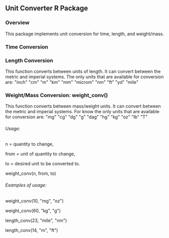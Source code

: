 
## Unit Converter R Package

<h3> Overview </h3>

This package implements unit conversion for time, length, and weight/mass.

<h3> Time Conversion </h3>

<h3> Length Conversion </h3>

This function converts between units of length. It can convert between the metric and imperial systems.  The only units that are available for conversion are: "inch" "cm" "m" "km" "mm" "microm" "nm" "ft" "yd" "mile"
  
<h3> Weight/Mass Conversion: weight_conv() </h3>


This function converts between mass/weight units. It can convert between the metric and imperial systems.
For know the only units that are available for conversion are: "mg" "cg" "dg" "g" "dag" "hg" "kg" "oz" "lb" "T"

<h6>Usage:</h6>

  n = quantity to change,
  
  from = unit of quantity to change,
  
  to = desired unit to be converted to.
  
  weight_conv(n, from, to)
  
<h6>Examples of usage:</h6>

  weight_conv(10, "mg", "oz")
  
  weight_conv(60, "kg", "g")
  
  length_conv(23, "mile", "nm")
  
  length_conv(14, "m", "ft")
